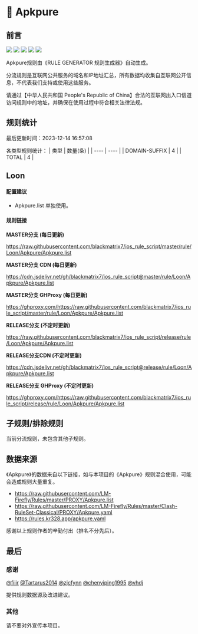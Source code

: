 # 🧸 Apkpure

## 前言

![](https://shields.io/badge/-移除重复规则-ff69b4) ![](https://shields.io/badge/-DOMAIN与DOMAIN--SUFFIX合并-green) ![](https://shields.io/badge/-DOMAIN--SUFFIX间合并-critical) ![](https://shields.io/badge/-DOMAIN--SUFFIX与DOMAIN--KEYWORD合并-blue) ![](https://shields.io/badge/-IP--CIDR(6)合并-blueviolet) 

Apkpure规则由《RULE GENERATOR 规则生成器》自动生成。

分流规则是互联网公共服务的域名和IP地址汇总，所有数据均收集自互联网公开信息，不代表我们支持或使用这些服务。

请通过【中华人民共和国 People's Republic of China】合法的互联网出入口信道访问规则中的地址，并确保在使用过程中符合相关法律法规。

## 规则统计

最后更新时间：2023-12-14 16:57:08

各类型规则统计：
| 类型 | 数量(条)  | 
| ---- | ----  |
| DOMAIN-SUFFIX | 4  | 
| TOTAL | 4  | 


## Loon 

#### 配置建议
- Apkpure.list 单独使用。

#### 规则链接
**MASTER分支 (每日更新)**

https://raw.githubusercontent.com/blackmatrix7/ios_rule_script/master/rule/Loon/Apkpure/Apkpure.list

**MASTER分支 CDN (每日更新)**

https://cdn.jsdelivr.net/gh/blackmatrix7/ios_rule_script@master/rule/Loon/Apkpure/Apkpure.list

**MASTER分支 GHProxy (每日更新)**

https://ghproxy.com/https://raw.githubusercontent.com/blackmatrix7/ios_rule_script/master/rule/Loon/Apkpure/Apkpure.list

**RELEASE分支 (不定时更新)**

https://raw.githubusercontent.com/blackmatrix7/ios_rule_script/release/rule/Loon/Apkpure/Apkpure.list

**RELEASE分支CDN (不定时更新)**

https://cdn.jsdelivr.net/gh/blackmatrix7/ios_rule_script@release/rule/Loon/Apkpure/Apkpure.list

**RELEASE分支 GHProxy (不定时更新)**

https://ghproxy.com/https://raw.githubusercontent.com/blackmatrix7/ios_rule_script/release/rule/Loon/Apkpure/Apkpure.list

## 子规则/排除规则


当前分流规则，未包含其他子规则。

## 数据来源

《Apkpure》的数据来自以下链接，如与本项目的《Apkpure》规则混合使用，可能会造成规则大量重复。

- https://raw.githubusercontent.com/LM-Firefly/Rules/master/PROXY/Apkpure.list
- https://raw.githubusercontent.com/LM-Firefly/Rules/master/Clash-RuleSet-Classical/PROXY/Apkpure.yaml
- https://rules.kr328.app/apkpure.yaml


感谢以上规则作者的辛勤付出（排名不分先后）。

## 最后

### 感谢

[@fiiir](https://github.com/fiiir) [@Tartarus2014](https://github.com/Tartarus2014) [@zjcfynn](https://github.com/zjcfynn) [@chenyiping1995](https://github.com/chenyiping1995) [@vhdj](https://github.com/vhdj)

提供规则数据源及改进建议。

### 其他

请不要对外宣传本项目。